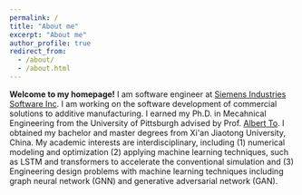 ```yaml
---
permalink: /
title: "About me"
excerpt: "About me"
author_profile: true
redirect_from: 
  - /about/
  - /about.html
---
```

<b>Welcome to my homepage!</b>
I am software engineer at [Siemens Industries Software Inc](https://www.sw.siemens.com/en-US/). I am working on the software development of commercial solutions to additive manufacturing. I earned my Ph.D. in Mecahnical Engineering from the University of Pittsburgh advised by Prof. [Albert To](https://www.engineering.pitt.edu/people/faculty/albert-to/). I obtained my bachelor and master degrees from Xi'an Jiaotong University, China. My academic interests are interdisciplinary, including (1) numerical modeling and optimization (2) applying machine learning techniques, such as LSTM and transformers to accelerate the conventional simulation and (3) Engineering design problems with machine learning techniques including graph neural network (GNN) and generative adversarial network (GAN).

